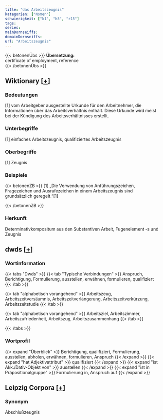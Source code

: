 ```yaml
---
title: "das Arbeitszeugnis"
kategorien: ["Nomen"]
schwierigkeit: ["k1", "h3", "r15"]
tags:
series:
mainDornseiffs:
domainDornseiffs:
url: "Arbeitszeugnis"
---
```


{{< betonenÜbs >}}
**Übersetzung:**  
certificate of employment, reference  
{{< /betonenÜbs >}}

## Wiktionary [[+](https://de.wiktionary.org/wiki/Arbeitszeugnis)]

### Bedeutungen
[1] vom Arbeitgeber ausgestellte Urkunde für den Arbeitnehmer, die Informationen über das Arbeitsverhältnis enthält. Diese Urkunde wird meist bei der Kündigung des Arbeitsverhältnisses erstellt.  

### Unterbegriffe
[1] einfaches Arbeitszeugnis, qualifiziertes Arbeitszeugnis  

### Oberbegriffe
[1] Zeugnis  

### Beispiele
{{< betonenZB >}}
[1] „Die Verwendung von Anführungszeichen, Fragezeichen und Ausrufezeichen in einem Arbeitszeugnis sind grundsätzlich geregelt.“[1]  

{{< /betonenZB >}}
### Herkunft
Determinativkompositum aus den Substantiven Arbeit, Fugenelement -s und Zeugnis  



## dwds [[+](https://www.dwds.de/wb/Arbeitszeugnis)]

### Wortinformation
{{< tabs "Dwds" >}}
{{< tab "Typische Verbindungen" >}}
Anspruch, Berichtigung, Formulierung, ausstellen, erwähnen, formulieren, qualifiziert
{{< /tab >}}

{{< tab "alphabetisch vorangehend" >}}
Arbeitszeug, Arbeitszeitversäumnis, Arbeitszeitverlängerung, Arbeitszeitverkürzung, Arbeitszeitstudie
{{< /tab >}}

{{< tab "alphabetisch vorangehend" >}}
Arbeitsziel, Arbeitszimmer, Arbeitszufriedenheit, Arbeitszug, Arbeitszusammenhang
{{< /tab >}}

{{< /tabs >}}

### Wortprofil
{{< expand "Überblick" >}} Berichtigung, qualifiziert, Formulierung, ausstellen, abholen, erwähnen, formulieren, Anspruch {{< /expand >}}
{{< expand "hat Adjektivattribut" >}} qualifiziert {{< /expand >}}
{{< expand "ist Akk./Dativ-Objekt von" >}} ausstellen {{< /expand >}}
{{< expand "ist in Präpositionalgruppe" >}} Formulierung in, Anspruch auf {{< /expand >}}

## Leipzig Corpora [[+](https://corpora.uni-leipzig.de/en/res?word=Arbeitszeugnis&corpusId=deu_newscrawl-public_2018)]


### Synonym
Abschlußzeugnis

